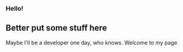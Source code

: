 ### Hello!  
## Better put some stuff here


Maybe I'll be a developer one day, who knows. 
Welcome to my page 

